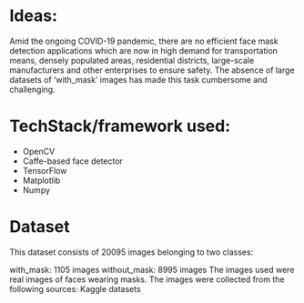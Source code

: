 
# Ideas:
Amid the ongoing COVID-19 pandemic, there are no efficient face mask detection applications which are now in high demand for transportation means, densely populated areas, residential districts, large-scale manufacturers and other enterprises to ensure safety. The absence of large datasets of ‘with_mask’ images has made this task cumbersome and challenging.
# TechStack/framework used:
* OpenCV
* Caffe-based face detector
* TensorFlow
* Matplotlib
* Numpy
# Dataset
This dataset consists of 20095 images belonging to two classes:

with_mask: 1105 images
without_mask: 8995 images
The images used were real images of faces wearing masks. The images were collected from the following sources:
Kaggle datasets
